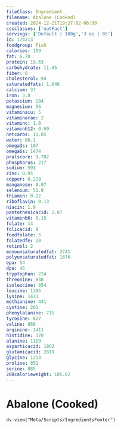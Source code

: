 ```yaml
---
fileClass: Ingredient
filename: Abalone (Cooked)
created: 2024-12-21T19:27:02-06:00
cssclasses: ['nutFact']
servings: ['Default | 100g','3 oz | 85']
id: 174213
foodgroup: Fish
calories: 189
fat: 6.78
protein: 19.63
carbohydrate: 11.05
fiber: 0
cholesterol: 94
saturatedfats: 1.646
calcium: 37
iron: 3.8
potassium: 284
magnesium: 56
vitaminaiu: 5
vitaminarae: 2
vitaminc: 1.8
vitaminb12: 0.69
netcarbs: 11.05
water: 60.1
omega3s: 107
omega6s: 1474
pralscore: 9.702
phosphorus: 217
sodium: 591
zinc: 0.95
copper: 0.228
manganese: 0.07
selenium: 51.8
thiamin: 0.22
riboflavin: 0.13
niacin: 1.9
pantothenicacid: 2.87
vitaminb6: 0.15
folate: 14
folicacid: 9
foodfolate: 5
folatedfe: 20
retinol: 2
monounsaturatedfat: 2741
polyunsaturatedfat: 1676
epa: 54
dpa: 46
tryptophan: 224
threonine: 838
isoleucine: 854
leucine: 1386
lysine: 1433
methionine: 441
cystine: 261
phenylalanine: 715
tyrosine: 627
valine: 860
arginine: 1411
histidine: 378
alanine: 1169
asparticacid: 1862
glutamicacid: 2819
glycine: 1213
proline: 851
serine: 885
200calorieweight: 105.82
---
```


# Abalone (Cooked)

```dataviewjs
dv.view("Meta/Scripts/IngredientsFooter")
```